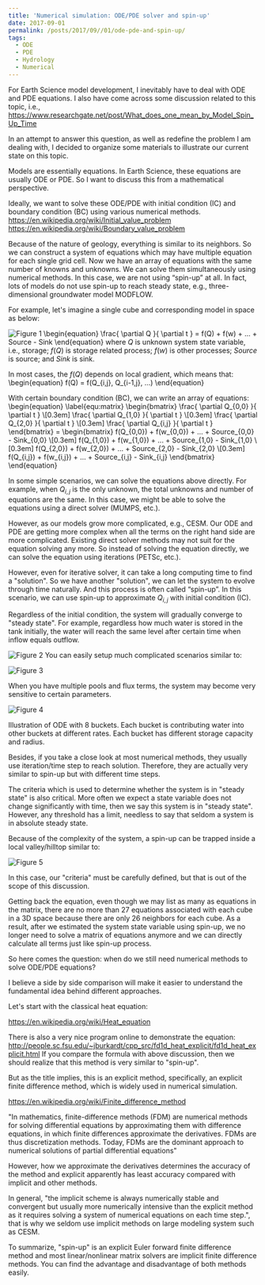 ```yaml
---
title: 'Numerical simulation: ODE/PDE solver and spin-up'
date: 2017-09-01
permalink: /posts/2017/09//01/ode-pde-and-spin-up/
tags:
  - ODE
  - PDE
  - Hydrology
  - Numerical
---
```

For Earth Science model development, I inevitably have to deal with ODE and PDE equations. I also have come across some discussion related to this topic, i.e.,
https://www.researchgate.net/post/What_does_one_mean_by_Model_Spin_Up_Time

In an attempt to answer this question, as well as redefine the problem I am dealing with, I decided to organize some materials to illustrate our current state on this topic.

Models are essentially equations. In Earth Science, these equations are usually ODE or PDE. So I want to discuss this from a mathematical perspective.

Ideally, we want to solve these ODE/PDE with initial condition (IC) and boundary condition (BC) using various numerical methods.
https://en.wikipedia.org/wiki/Initial_value_problem
https://en.wikipedia.org/wiki/Boundary_value_problem

Because of the nature of geology, everything is similar to its neighbors. So we can construct a system of equations which may have multiple equation for each single grid cell. Now we have an array of equations with the same number of knowns and unknowns. We can solve them simultaneously using numerical methods. In this case, we are not using “spin-up” at all. In fact, lots of models do not use spin-up to reach steady state, e.g., three-dimensional groundwater model MODFLOW.

For example, let's imagine a single cube and corresponding model in space as below:

![Figure 1](https://github.com/changliao/changliao.github.io/blob/main/_figure/cube.png?raw=true)
\begin{equation}
\frac{ \partial Q }{ \partial t } = f(Q) + f(w) + ... + Source - Sink
\end{equation}
where $Q$ is unknown system state variable, i.e., storage;
$f(Q)$ is storage related process;
$f(w)$ is other processes;
$Source$ is source;
and $Sink$ is sink.

In most cases, the $f(Q)$ depends on local gradient, which means that:
\begin{equation}
f(Q) = f(Q_{i,j}, Q_{i-1,j}, ...)
\end{equation}

With certain boundary condition (BC), we can write an array of equations:
\begin{equation} \label{equ:matrix}
\begin{bmatrix}
      \frac{ \partial Q_{0,0} }{ \partial t }  \\[0.3em]
      \frac{ \partial Q_{1,0} }{ \partial t }  \\[0.3em]
      \frac{ \partial Q_{2,0} }{ \partial t }  \\[0.3em]
      \frac{ \partial Q_{i,j} }{ \partial t }
     \end{bmatrix} =
     \begin{bmatrix}
       f(Q_{0,0}) + f(w_{0,0}) + ... + Source_{0,0} - Sink_{0,0} \\[0.3em]
       f(Q_{1,0}) + f(w_{1,0}) + ... + Source_{1,0} - Sink_{1,0} \\[0.3em]
       f(Q_{2,0}) + f(w_{2,0}) + ... + Source_{2,0} - Sink_{2,0} \\[0.3em]
       f(Q_{i,j}) + f(w_{i,j}) + ... + Source_{i,j} - Sink_{i,j}
     \end{bmatrix}
\end{equation}


In some simple scenarios, we can solve the equations above directly. For example, when $Q_{i,j}$ is the only unknown, the total unknowns and number of equations are the same. In this case, we might be able to solve the equations using a direct solver (MUMPS, etc.).

However, as our models grow more complicated, e.g., CESM. Our ODE and PDE are getting more complex when all the terms on the right hand side are more complicated. Existing direct solver methods may not suit for the equation solving any more. So instead of solving the equation directly, we can solve the equation using iterations (PETSc, etc.).

However, even for iterative solver, it can take a long computing time to find a "solution". So we have another "solution", we can let the system to evolve through time naturally. And this process is often called “spin-up”. In this scenario, we can use spin-up to approximate $Q_{i,j}$ with initial condition (IC).

Regardless of the initial condition, the system will gradually converge to "steady state". For example, regardless how much water is stored in the tank initially, the water will reach the same level after certain time when inflow equals outflow.

![Figure 2](https://github.com/changliao/changliao.github.io/blob/main/_figure/water_tank.png?raw=true)
You can easily setup much complicated scenarios similar to:

![Figure 3](https://github.com/changliao/changliao.github.io/blob/main/_figure/ode_pde.png?raw=true)

When you have multiple pools and flux terms, the system may become very sensitive to certain parameters.

![Figure 4](https://github.com/changliao/changliao.github.io/blob/main/_figure/ode_simulator.gif?raw=true)

Illustration of ODE with 8 buckets. Each bucket is contributing water into other buckets at different rates. Each bucket has different storage capacity and radius.


Besides, if you take a close look at most numerical methods, they usually use iteration/time step to reach solution. Therefore, they are actually very similar to spin-up but with different time steps.

The criteria which is used to determine whether the system is in "steady state" is also critical. More often we expect a state variable does not change significantly with time, then we say this system is in "steady state". However, any threshold has a limit, needless to say that seldom a system is in absolute steady state.

Because of the complexity of the system, a spin-up can be trapped inside a local valley/hilltop similar to:

![Figure 5](https://github.com/changliao/changliao.github.io/blob/main/_figure/global_optimization.png?raw=true)

In this case, our "criteria" must be carefully defined, but that is out of the scope of this discussion.

Getting back the equation, even though we may list as many as equations in the matrix, there are no more than 27 equations associated with each cube in a 3D space because there are only 26 neighbors for each cube. As a result, after we estimated the system state variable using spin-up, we no longer need to solve a matrix of equations anymore and we can directly calculate all terms just like spin-up process.

So here comes the question: when do we still need numerical methods to solve ODE/PDE equations?

I believe a side by side comparison will make it easier to understand the fundamental idea behind different approaches.

Let's start with the classical heat equation:

https://en.wikipedia.org/wiki/Heat_equation

There is also a very nice program online to demonstrate the equation:
http://people.sc.fsu.edu/~jburkardt/cpp_src/fd1d_heat_explicit/fd1d_heat_explicit.html
If you compare the formula with above discussion, then we should realize that this method is very similar to "spin-up".

But as the title implies, this is an explicit method, specifically, an explicit finite difference method, which is widely used in numerical simulation.

https://en.wikipedia.org/wiki/Finite_difference_method

"In mathematics, finite-difference methods (FDM) are numerical methods for solving differential equations by approximating them with difference equations, in which finite differences approximate the derivatives. FDMs are thus discretization methods. Today, FDMs are the dominant approach to numerical solutions of partial differential equations"

However, how we approximate the derivatives determines the accuracy of the method and explicit apparently has least accuracy compared with implicit and other methods.

In general, "the implicit scheme is always numerically stable and convergent but usually more numerically intensive than the explicit method as it requires solving a system of numerical equations on each time step.", that is why we seldom use implicit methods on large modeling system such as CESM.

To summarize, "spin-up" is an explicit Euler forward finite difference method and most linear/nonlinear matrix solvers are implicit finite difference methods.
You can find the advantage and disadvantage of both methods easily.



